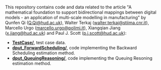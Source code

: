 This repository contains code and data related to the article "A mathematical foundation to support bidirectional mappings between digital models  - an application of multi-scale modelling in manufacturing" by Qunfen Qi (Q.Qi@hud.ac.uk), Walter Terkaj (walter.terkaj@stiima.cnr.it), Marcello Urgo (marcello.urgo@polimi.it), Xiangqian Jiang (x.jiang@hud.ac.uk) and Paul J. Scott (p.j.scott@hud.ac.uk):
* **[TestCase/](TestCase/)**, test case data.
* **[dput_ForwardScheduling/](dput_ForwardScheduling/)**, code implementing the Backward Scheduling estimation method.
* **[dput_QueuingReasoning/](dput_QueuingReasoning/)**, code implementing the Queuing Resoning estimation method.

